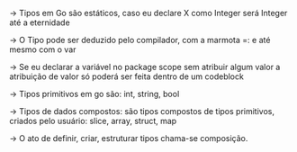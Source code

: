 -> Tipos em Go são estáticos, caso eu declare X como Integer será Integer até a eternidade

-> O Tipo pode ser deduzido pelo compilador, com a marmota =: e até mesmo com o var

-> Se eu declarar a variável no package scope sem atribuir algum valor a atribuição de valor só poderá ser feita dentro de um codeblock

-> Tipos primitivos em go são: int, string, bool

-> Tipos de dados compostos: são tipos compostos de tipos primitivos, criados pelo usuário: slice, array, struct, map

-> O ato de definir, criar, estruturar tipos chama-se composição.

